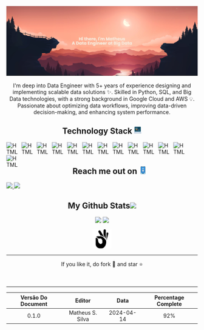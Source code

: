 <p align="center">
    <img src="./images/banner_7.png" />
</p>


<p align="center">
    I'm deep into Data Engineer with 5+ years of experience designing and implementing scalable data solutions ✨. Skilled in Python, SQL, and Big Data technologies, with a strong background in Google Cloud and AWS 💡. Passionate about optimizing data workflows, improving data-driven decision-making, and enhancing system performance.
</p>


<p align="center">
    <h2 align="center">Technology Stack <img src="./images/programming.png" width="20"></h2>
    <img
        align="left"
        alt="HTML"
        title="HTML"
        width="30px"
        style="padding-right: 10px;"
        src="https://cdn.jsdelivr.net/gh/devicons/devicon@latest/icons/python/python-original.svg"
    />
    <img
        align="left"
        alt="HTML"
        title="HTML"
        width="30px"
        style="padding-right: 10px;"
        src="https://cdn.jsdelivr.net/gh/devicons/devicon@latest/icons/sqldeveloper/sqldeveloper-original.svg"
    />
    <img
        align="left"
        alt="HTML"
        title="HTML"
        width="30px"
        style="padding-right: 10px;"
        src="https://cdn.jsdelivr.net/gh/devicons/devicon@latest/icons/apacheairflow/apacheairflow-original.svg"
    />
    <img
        align="left"
        alt="HTML"
        title="HTML"
        width="30px"
        style="padding-right: 10px;"
        src="https://cdn.jsdelivr.net/gh/devicons/devicon@latest/icons/apachespark/apachespark-original.svg"
    />
    <img
        align="left"
        alt="HTML"
        title="HTML"
        width="30px"
        style="padding-right: 10px;"
        src="https://cdn.jsdelivr.net/gh/devicons/devicon@latest/icons/apachekafka/apachekafka-original.svg"
    />
    <img
        align="left"
        alt="HTML"
        title="HTML"
        width="30px"
        style="padding-right: 10px;"
        src="https://cdn.jsdelivr.net/gh/devicons/devicon@latest/icons/googlecloud/googlecloud-original.svg"
    />
    <img
        align="left"
        alt="HTML"
        title="HTML"
        width="30px"
        style="padding-right: 10px;"
        src="https://cdn.jsdelivr.net/gh/devicons/devicon@latest/icons/amazonwebservices/amazonwebservices-plain-wordmark.svg"
    />
    <img
        align="left"
        alt="HTML"
        title="HTML"
        width="30px"
        style="padding-right: 10px;"
        src="https://cdn.jsdelivr.net/gh/devicons/devicon@latest/icons/terraform/terraform-original.svg"
    />
    <img
        align="left"
        alt="HTML"
        title="HTML"
        width="30px"
        style="padding-right: 10px;"
        src="https://cdn.jsdelivr.net/gh/devicons/devicon@latest/icons/docker/docker-original.svg"
    />
    <img
        align="left"
        alt="HTML"
        title="HTML"
        width="30px"
        style="padding-right: 10px;"
        src="https://cdn.jsdelivr.net/gh/devicons/devicon@latest/icons/mongodb/mongodb-original.svg"
    />
    <img
        align="left"
        alt="HTML"
        title="HTML"
        width="30px"
        style="padding-right: 10px;"
        src="https://cdn.jsdelivr.net/gh/devicons/devicon@latest/icons/git/git-original.svg"
    />
    <img
        align="left"
        alt="HTML"
        title="HTML"
        width="30px"
        style="padding-right: 10px;"
        src="https://cdn.jsdelivr.net/gh/devicons/devicon@latest/icons/gitlab/gitlab-original.svg"
    />
    <img
        align="left"
        alt="HTML"
        title="HTML"
        width="30px"
        style="padding-right: 10px;"
        src="https://cdn.jsdelivr.net/gh/devicons/devicon@latest/icons/github/github-original.svg"
    />
</p>
<br>
<br>
<p align="center">
    <h2 align="center">Reach me out on <img src="./images/ui-design.png" width="20"></h2>
    <a href="MatheuS: mattheusxs@gmail.com">
        <img src="https://img.shields.io/badge/-mattheusxs-c14438?style=flat-square&logo=Gmail&logoColor=white&link=MatheuS:mattheusxs@gmail.com"/>
    </a>
    <a href="https://www.linkedin.com/in/matheus-s-silva-458324122/">
        <img src="https://img.shields.io/badge/-MatheuS-blue?style=flat-square&logo=LinkedIn&logoColor=white&link=https://www.linkedin.com/in/matheus-s-silva-458324122/"/>
    </a>
</p>

<h2 align="center">
  My Github Stats<img src="https://media.giphy.com/media/VgCDAzcKvsR6OM0uWg/giphy.gif" width="50">
</h2>

<p align = "center">
    <img  src="https://github-readme-stats.vercel.app/api?username=MattheuSxS&show_icons=true&theme=radical&line_height=27"/>
    <img  src="https://github-readme-stats.vercel.app/api/top-langs/?username=MattheuSxS&hide=html,css,java,shaderlab,kotlin,hlsl&theme=radical"/>
</p>


<p align = "center">
    <img src="./images/ok.png" width=50>
</p>
<hr>
<p align="center">If you like it, do fork 🍴 and star ⭐ </p>
<br>

<hr>

| Versão Do Document |        Editor      |    Data    |  Percentage Complete  |
|        :---:       |        :---:       |    :---:   |         :---:         |
|        0.1.0       | Matheus S. Silva   | 2024-04-14 |          92%          |